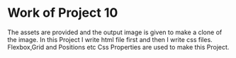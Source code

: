 # Work of Project 10

The assets are provided and the output image is given to make a clone of the image. In this Project I write html file first and then I write css files. Flexbox,Grid and Positions etc Css Properties are used to make this Project. 